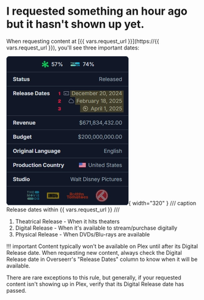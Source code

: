 # I requested something an hour ago but it hasn't shown up yet.

When requesting content at [{{ vars.request_url }}](https://{{ vars.request_url }}), you'll see three important dates:

![Overseerr Release Dates](../assets/images/jellyseerr-release-dates.webp){ width="320" }
/// caption
Release dates within {{ vars.request_url }}
///

1. Theatrical Release - When it hits theaters
2. Digital Release - When it's available to stream/purchase digitally
3. Physical Release - When DVDs/Blu-rays are available

!!! important
    Content typically won't be available on Plex until after its Digital Release date. When requesting new content, always check the Digital Release date in Overseerr's "Release Dates" column to know when it will be available.

There are rare exceptions to this rule, but generally, if your requested content isn't showing up in Plex, verify that its Digital Release date has passed.

